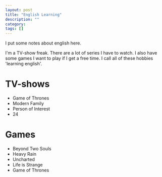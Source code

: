 ```yaml
---
layout: post
title: "English Learning"
description: ""
category: 
tags: []
---
```


I put some notes about english here.

I'm a TV-show freak. There are a lot of series I have to watch.
I also have some games I want to play if I get a free time.
I call all of these hobbies 'learning english'.

# TV-shows

- Game of Thrones
- Modern Family
- Person of Interest
- 24

# Games

- Beyond Two Souls
- Heavy Rain
- Uncharted
- Life is Strange
- Game of Thrones
